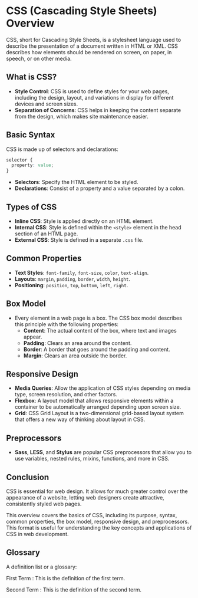 # CSS (Cascading Style Sheets) Overview

CSS, short for Cascading Style Sheets, is a stylesheet language used to describe the presentation of a document written
in HTML or XML. CSS describes how elements should be rendered on screen, on paper, in speech, or on other media.

## What is CSS?

- **Style Control**: CSS is used to define styles for your web pages, including the design, layout, and variations in
  display for different devices and screen sizes.
- **Separation of Concerns**: CSS helps in keeping the content separate from the design, which makes site maintenance
  easier.

## Basic Syntax

CSS is made up of selectors and declarations:

```css
selector {
  property: value;
}
```

- **Selectors**: Specify the HTML element to be styled.
- **Declarations**: Consist of a property and a value separated by a colon.

## Types of CSS

- **Inline CSS**: Style is applied directly on an HTML element.
- **Internal CSS**: Style is defined within the `<style>` element in the head section of an HTML page.
- **External CSS**: Style is defined in a separate `.css` file.

## Common Properties

- **Text Styles**: `font-family`, `font-size`, `color`, `text-align`.
- **Layouts**: `margin`, `padding`, `border`, `width`, `height`.
- **Positioning**: `position`, `top`, `bottom`, `left`, `right`.

## Box Model

- Every element in a web page is a box. The CSS box model describes this principle with the following properties:
    - **Content**: The actual content of the box, where text and images appear.
    - **Padding**: Clears an area around the content.
    - **Border**: A border that goes around the padding and content.
    - **Margin**: Clears an area outside the border.

## Responsive Design

- **Media Queries**: Allow the application of CSS styles depending on media type, screen resolution, and other factors.
- **Flexbox**: A layout model that allows responsive elements within a container to be automatically arranged depending
  upon screen size.
- **Grid**: CSS Grid Layout is a two-dimensional grid-based layout system that offers a new way of thinking about layout
  in CSS.

## Preprocessors

- **Sass**, **LESS**, and **Stylus** are popular CSS preprocessors that allow you to use variables, nested rules,
  mixins, functions, and more in CSS.

## Conclusion

CSS is essential for web design. It allows for much greater control over the appearance of a website, letting web
designers create attractive, consistently styled web pages.

This overview covers the basics of CSS, including its purpose, syntax, common properties, the box model, responsive
design, and preprocessors. This format is useful for understanding the key concepts and applications of CSS in web
development.

## Glossary

A definition list or a glossary:

First Term
: This is the definition of the first term.

Second Term
: This is the definition of the second term.
